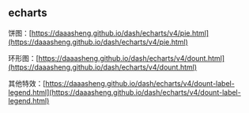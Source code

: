 
## echarts

饼图：[https://daaasheng.github.io/dash/echarts/v4/pie.html](https://daaasheng.github.io/dash/echarts/v4/pie.html)

环形图：[https://daaasheng.github.io/dash/echarts/v4/dount.html](https://daaasheng.github.io/dash/echarts/v4/dount.html)

 其他特效：[https://daaasheng.github.io/dash/echarts/v4/dount-label-legend.html](https://daaasheng.github.io/dash/echarts/v4/dount-label-legend.html)

